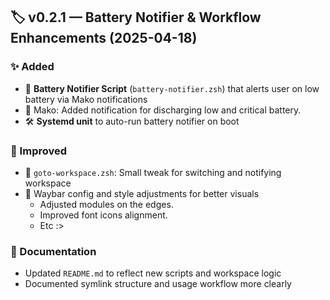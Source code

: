 ## 🏷️ v0.2.1 — Battery Notifier & Workflow Enhancements (2025-04-18)

### ✨ Added
- 🔋 **Battery Notifier Script** (`battery-notifier.zsh`) that alerts user on low battery via Mako notifications
- 🔔 Mako: Added notification for discharging low and critical battery.
- 🛠️ **Systemd unit** to auto-run battery notifier on boot

### 🎯 Improved
- 🧠 `goto-workspace.zsh`: Small tweak for switching and notifying workspace
- 💅 Waybar config and style adjustments for better visuals
    - Adjusted modules on the edges.
    - Improved font icons alignment.
    - Etc :>

### 📝 Documentation
- Updated `README.md` to reflect new scripts and workspace logic
- Documented symlink structure and usage workflow more clearly
